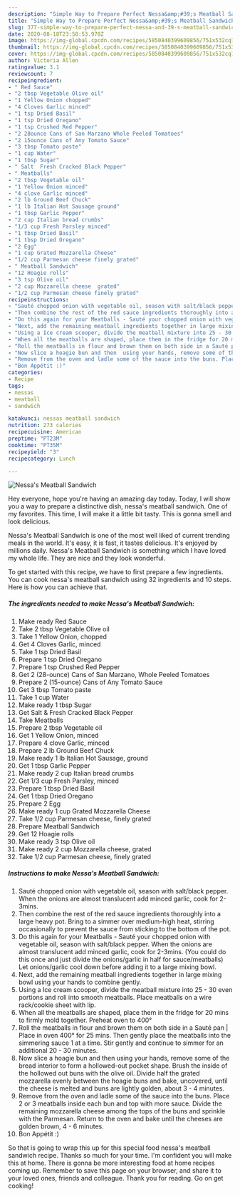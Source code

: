 ```yaml
---
description: "Simple Way to Prepare Perfect Nessa&amp;#39;s Meatball Sandwich"
title: "Simple Way to Prepare Perfect Nessa&amp;#39;s Meatball Sandwich"
slug: 377-simple-way-to-prepare-perfect-nessa-and-39-s-meatball-sandwich
date: 2020-08-18T23:58:53.978Z
image: https://img-global.cpcdn.com/recipes/5850840399609856/751x532cq70/nessas-meatball-sandwich-recipe-main-photo.jpg
thumbnail: https://img-global.cpcdn.com/recipes/5850840399609856/751x532cq70/nessas-meatball-sandwich-recipe-main-photo.jpg
cover: https://img-global.cpcdn.com/recipes/5850840399609856/751x532cq70/nessas-meatball-sandwich-recipe-main-photo.jpg
author: Victoria Allen
ratingvalue: 3.1
reviewcount: 7
recipeingredient:
- " Red Sauce"
- "2 tbsp Vegetable Olive oil"
- "1 Yellow Onion chopped"
- "4 Cloves Garlic minced"
- "1 tsp Dried Basil"
- "1 tsp Dried Oregano"
- "1 tsp Crushed Red Pepper"
- "2 28ounce Cans of San Marzano Whole Peeled Tomatoes"
- "2 15ounce Cans of Any Tomato Sauce"
- "3 tbsp Tomato paste"
- "1 cup Water"
- "1 tbsp Sugar"
- " Salt  Fresh Cracked Black Pepper"
- " Meatballs"
- "2 tbsp Vegetable oil"
- "1 Yellow Onion minced"
- "4 clove Garlic minced"
- "2 lb Ground Beef Chuck"
- "1 lb Italian Hot Sausage ground"
- "1 tbsp Garlic Pepper"
- "2 cup Italian bread crumbs"
- "1/3 cup Fresh Parsley minced"
- "1 tbsp Dried Basil"
- "1 tbsp Dried Oregano"
- "2 Egg"
- "1 cup Grated Mozzarella Cheese"
- "1/2 cup Parmesan cheese finely grated"
- " Meatball Sandwich"
- "12 Hoagie rolls"
- "3 tsp Olive oil"
- "2 cup Mozzarella cheese  grated"
- "1/2 cup Parmesan cheese finely grated"
recipeinstructions:
- "Sauté chopped onion with vegetable oil, season with salt/black pepper. When the onions are almost translucent add minced garlic, cook for 2-3mins."
- "Then combine the rest of the red sauce ingredients thoroughly into a large heavy pot. Bring to a simmer over medium-high heat, stirring occasionally to prevent the sauce from sticking to the bottom of the pot."
- "Do this again for your Meatballs - Sauté your chopped onion with vegetable oil, season with salt/black pepper. When the onions are almost translucent add minced garlic, cook for 2-3mins. (You could do this once and just divide the onions/garlic in half for sauce/meatballs)  Let onions/garlic cool down before adding it to a large mixing bowl."
- "Next, add the remaining meatball ingredients together in large mixing bowl using your hands to combine gently."
- "Using a Ice cream scooper, divide the meatball mixture into 25 - 30 even portions and roll into smooth meatballs. Place meatballs on a wire rack/cookie sheet with lip."
- "When all the meatballs are shaped, place them in the fridge for 20 mins to firmly mold together. Preheat oven to 400°"
- "Roll the meatballs in flour and brown them on both side in a Sauté pan | Place in oven 400° for 25 mins. Then gently place the meatballs into the simmering sauce 1 at a time. Stir gently and continue to simmer for an additional 20 - 30 minutes."
- "Now slice a hoagie bun and then  using your hands, remove some of the bread interior to form a hollowed-out pocket shape. Brush the inside of the hollowed out buns with the olive oil. Divide half the grated mozzarella evenly between the hoagie buns and bake, uncovered, until the cheese is melted and buns are lightly golden, about 3 - 4 minutes."
- "Remove from the oven and ladle some of the sauce into the buns. Place 2 or 3 meatballs inside each bun and top with more sauce. Divide the remaining mozzarella cheese among the tops of the buns and sprinkle with the Parmesan. Return to the oven and bake until the cheeses are golden brown, 4 - 6 minutes."
- "Bon Appétit :)"
categories:
- Recipe
tags:
- nessas
- meatball
- sandwich

katakunci: nessas meatball sandwich 
nutrition: 273 calories
recipecuisine: American
preptime: "PT23M"
cooktime: "PT35M"
recipeyield: "3"
recipecategory: Lunch

---
```



![Nessa&#39;s Meatball Sandwich](https://img-global.cpcdn.com/recipes/5850840399609856/751x532cq70/nessas-meatball-sandwich-recipe-main-photo.jpg)

Hey everyone, hope you're having an amazing day today. Today, I will show you a way to prepare a distinctive dish, nessa&#39;s meatball sandwich. One of my favorites. This time, I will make it a little bit tasty. This is gonna smell and look delicious.



Nessa&#39;s Meatball Sandwich is one of the most well liked of current trending meals in the world. It's easy, it is fast, it tastes delicious. It's enjoyed by millions daily. Nessa&#39;s Meatball Sandwich is something which I have loved my whole life. They are nice and they look wonderful.


To get started with this recipe, we have to first prepare a few ingredients. You can cook nessa&#39;s meatball sandwich using 32 ingredients and 10 steps. Here is how you can achieve that.

<!--inarticleads1-->

##### The ingredients needed to make Nessa&#39;s Meatball Sandwich:

1. Make ready  Red Sauce
1. Take 2 tbsp Vegetable Olive oil
1. Take 1 Yellow Onion, chopped
1. Get 4 Cloves Garlic, minced
1. Take 1 tsp Dried Basil
1. Prepare 1 tsp Dried Oregano
1. Prepare 1 tsp Crushed Red Pepper
1. Get 2 (28-ounce) Cans of San Marzano, Whole Peeled Tomatoes
1. Prepare 2 (15-ounce) Cans of Any Tomato Sauce
1. Get 3 tbsp Tomato paste
1. Take 1 cup Water
1. Make ready 1 tbsp Sugar
1. Get  Salt &amp; Fresh Cracked Black Pepper
1. Take  Meatballs
1. Prepare 2 tbsp Vegetable oil
1. Get 1 Yellow Onion, minced
1. Prepare 4 clove Garlic, minced
1. Prepare 2 lb Ground Beef Chuck
1. Make ready 1 lb Italian Hot Sausage, ground
1. Get 1 tbsp Garlic Pepper
1. Make ready 2 cup Italian bread crumbs
1. Get 1/3 cup Fresh Parsley, minced
1. Prepare 1 tbsp Dried Basil
1. Get 1 tbsp Dried Oregano
1. Prepare 2 Egg
1. Make ready 1 cup Grated Mozzarella Cheese
1. Take 1/2 cup Parmesan cheese, finely grated
1. Prepare  Meatball Sandwich
1. Get 12 Hoagie rolls
1. Make ready 3 tsp Olive oil
1. Make ready 2 cup Mozzarella cheese,  grated
1. Take 1/2 cup Parmesan cheese, finely grated




<!--inarticleads2-->

##### Instructions to make Nessa&#39;s Meatball Sandwich:

1. Sauté chopped onion with vegetable oil, season with salt/black pepper. When the onions are almost translucent add minced garlic, cook for 2-3mins.
1. Then combine the rest of the red sauce ingredients thoroughly into a large heavy pot. Bring to a simmer over medium-high heat, stirring occasionally to prevent the sauce from sticking to the bottom of the pot.
1. Do this again for your Meatballs - Sauté your chopped onion with vegetable oil, season with salt/black pepper. When the onions are almost translucent add minced garlic, cook for 2-3mins. (You could do this once and just divide the onions/garlic in half for sauce/meatballs)  Let onions/garlic cool down before adding it to a large mixing bowl.
1. Next, add the remaining meatball ingredients together in large mixing bowl using your hands to combine gently.
1. Using a Ice cream scooper, divide the meatball mixture into 25 - 30 even portions and roll into smooth meatballs. Place meatballs on a wire rack/cookie sheet with lip.
1. When all the meatballs are shaped, place them in the fridge for 20 mins to firmly mold together. Preheat oven to 400°
1. Roll the meatballs in flour and brown them on both side in a Sauté pan | Place in oven 400° for 25 mins. Then gently place the meatballs into the simmering sauce 1 at a time. Stir gently and continue to simmer for an additional 20 - 30 minutes.
1. Now slice a hoagie bun and then  using your hands, remove some of the bread interior to form a hollowed-out pocket shape. Brush the inside of the hollowed out buns with the olive oil. Divide half the grated mozzarella evenly between the hoagie buns and bake, uncovered, until the cheese is melted and buns are lightly golden, about 3 - 4 minutes.
1. Remove from the oven and ladle some of the sauce into the buns. Place 2 or 3 meatballs inside each bun and top with more sauce. Divide the remaining mozzarella cheese among the tops of the buns and sprinkle with the Parmesan. Return to the oven and bake until the cheeses are golden brown, 4 - 6 minutes.
1. Bon Appétit :)




So that is going to wrap this up for this special food nessa&#39;s meatball sandwich recipe. Thanks so much for your time. I'm confident you will make this at home. There is gonna be more interesting food at home recipes coming up. Remember to save this page on your browser, and share it to your loved ones, friends and colleague. Thank you for reading. Go on get cooking!
